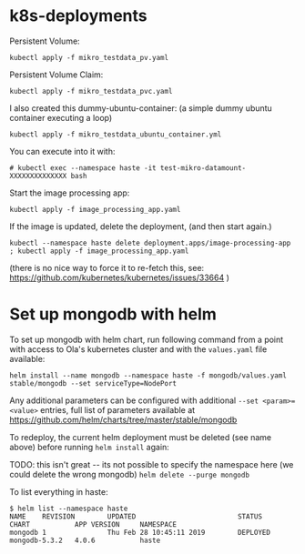 # k8s-deployments


Persistent Volume:
``` 
kubectl apply -f mikro_testdata_pv.yaml
```

Persistent Volume Claim: 
```
kubectl apply -f mikro_testdata_pvc.yaml
```

I also created this dummy-ubuntu-container:
(a simple dummy ubuntu container executing a loop) 
```
kubectl apply -f mikro_testdata_ubuntu_container.yml
```
 
You can execute into it with:
```
# kubectl exec --namespace haste -it test-mikro-datamount-XXXXXXXXXXXXXX bash
```

Start the image processing app:
```
kubectl apply -f image_processing_app.yaml
```

If the image is updated, delete the deployment, (and then start again.)
```
kubectl --namespace haste delete deployment.apps/image-processing-app ; kubectl apply -f image_processing_app.yaml
```
(there is no nice way to force it to re-fetch this, see: 
https://github.com/kubernetes/kubernetes/issues/33664 )


# Set up mongodb with helm

To set up mongodb with helm chart, run following command from a point with access to Ola's kubernetes cluster and with the `values.yaml` file available:

`helm install --name mongodb --namespace haste -f mongodb/values.yaml stable/mongodb --set serviceType=NodePort`

Any additional parameters can be configured with additional `--set <param>=<value>` entries, full list of parameters available at https://github.com/helm/charts/tree/master/stable/mongodb

To redeploy, the current helm deployment must be deleted (see name above) before running `helm install` again:
 
 
TODO: this isn't great -- its not possible to specify the namespace here (we could delete the wrong mongodb)
`helm delete --purge mongodb` 


To list everything in haste:
```
$ helm list --namespace haste
NAME    REVISION        UPDATED                         STATUS          CHART           APP VERSION     NAMESPACE
mongodb 1               Thu Feb 28 10:45:11 2019        DEPLOYED        mongodb-5.3.2   4.0.6           haste  
```
